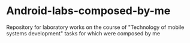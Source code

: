 # Android-labs-composed-by-me
Repository for laboratory works on the course of "Technology of mobile systems development" tasks for which were composed by me
